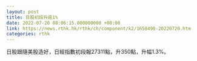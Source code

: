 ```yaml
---
layout: post
title: 日股初段升逾1%
date: 2022-07-20 08:06:15.000000000 +08:00
link: https://news.rthk.hk/rthk/ch/component/k2/1658490-20220720.htm
categories: rthk
---
```


日股跟隨美股造好，日經指數初段報27311點，升350點，升幅1.3%。
